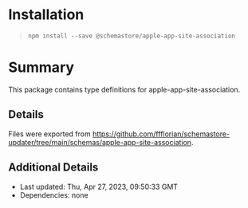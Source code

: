 # Installation
> `npm install --save @schemastore/apple-app-site-association`

# Summary
This package contains type definitions for apple-app-site-association.

## Details
Files were exported from https://github.com/ffflorian/schemastore-updater/tree/main/schemas/apple-app-site-association.

## Additional Details
* Last updated: Thu, Apr 27, 2023, 09:50:33 GMT
* Dependencies: none
